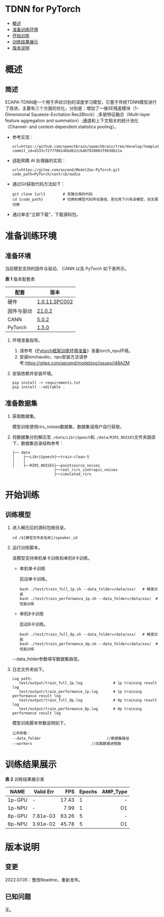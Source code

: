 #  TDNN for PyTorch

-   [概述](概述.md)
-   [准备训练环境](准备训练环境.md)
-   [开始训练](开始训练.md)
-   [训练结果展示](训练结果展示.md)
-   [版本说明](版本说明.md)

# 概述

## 简述
ECAPA-TDNN是一个用于声纹识别的深度学习模型，它基于传统TDNN模型进行了改进，主要有三个方面的优化，分别是：增加了一维SE残差模块（1-Dimensional Squeeze-Excitation Res2Block）;多层特征融合（Multi-layer feature aggregation and summation）;通道和上下文相关的统计池化（Channel- and context-dependent statistics pooling）。

- 参考实现：

  ```
  url=https://github.com/speechbrain/speechbrain/tree/develop/templates/speaker_id
  commit_id=d333cf277706146bd622cb46f928083f9938b21a
  ```

- 适配昇腾 AI 处理器的实现：

  ```
  url=https://gitee.com/ascend/ModelZoo-PyTorch.git
  code_path=PyTorch/contrib/audio
  ```
  
- 通过Git获取代码方法如下：

  ```
  git clone {url}        # 克隆仓库的代码 
  cd {code_path}         # 切换到模型代码所在路径，若仓库下只有该模型，则无需切换
  ```
  
- 通过单击“立即下载”，下载源码包。

# 准备训练环境

## 准备环境

 当前模型支持的固件与驱动、 CANN 以及 PyTorch 如下表所示。

  **表 1**  版本配套表

  | 配套       | 版本                                                                                 |
  |------------------------------------------------------------------------------------| ------------------------------------------------------------ |
  | 硬件 | [1.0.11.SPC002](https://www.hiascend.com/hardware/firmware-drivers?tag=commercial) |
  | 固件与驱动 | [21.0.2](https://www.hiascend.com/hardware/firmware-drivers?tag=commercial)        |
  | CANN       | [5.0.2](https://www.hiascend.com/software/cann/commercial?version=5.0.2)           |
  | PyTorch    | [1.5.0](https://gitee.com/ascend/pytorch/tree/v1.5.0/)                             |

1. 环境准备指导。

   1. 请参考《[Pytorch框架训练环境准备](https://www.hiascend.com/document/detail/zh/ModelZoo/pytorchframework/ptes)》准备torch_npu环境。
   2. 安装torchaudio，npu安装方法请参考:https://gitee.com/ascend/modelzoo/issues/I48AZM
  
4. 安装依赖并安装环境。

    ```
    pip install -r requirements.txt
    pip install --editable .
    ```


## 准备数据集

1. 获取数据集。

   模型训练使用rirs_noises数据集，数据集请用户自行获取。

2. 将数据集分别解压至`./data/LibriSpeech`和`./data/RIRS_NOISES`文件夹路径下，数据集目录结构参考：

   ```
   ├── data
   │    ├──LibriSpeech├──train-clean-5
   │    │                                         
   │    ├──RIRS_NOISES├──pointsource_noises
                      ├──real_rirs_isotropic_noises
                      ├──simulated_rirs           
   ```



# 开始训练

## 训练模型

1. 进入解压后的源码包根目录。

   ```
   cd /${模型文件夹名称}/speaker_id
   ```

2. 运行训练脚本。

   该模型支持单机单卡训练和单机8卡训练。

   - 单机单卡训练

     启动单卡训练。

     ```
     bash ./test/train_full_1p.sh --data_folder=/data/xxx/   # 精度训练
     bash ./test/train_performance_1p.sh --data_folder=/data/xxx/  # 性能训练 
     ```

   - 单机8卡训练

     启动8卡训练。

     ```
     bash ./test/train_full_8p.sh --data_folder=/data/xxx/   # 精度训练
     bash ./test/train_performance_8p.sh --data_folder=/data/xxx/  # 性能训练    
     ```

    --data_folder参数填写数据集路径。
   
3. 日志文件夹如下。

     ```
     Log path:
        test/output/train_full_1p.log              # 1p training result log
        test/output/train_performance_1p.log       # 1p training performance result log
        test/output/train_full_8p.log              # 8p training result log
        test/output/train_performance_8p.log       # 8p training performance result log
     ```

   模型训练脚本参数说明如下。

   ```
   公共参数：
   --data_folder                              //数据集路径
   --workers                           //加载数据进程数
   ```

# 训练结果展示

**表 2**  训练结果展示表


| NAME    | Valid Err |   FPS | Epochs | AMP_Type |
|---------|-----------|------:|--------|---------:|
| 1p-GPU  | -         | 17.43 | 1      |        - |
| 1p-NPU  | -         |  7.99 | 1      |       O1 |
| 8p-GPU  | 7.81e-03  | 83.26 | 5      |        - |
| 8p-NPU  | 3.91e-02  | 45.78 | 5      |       O1 |

# 版本说明

## 变更

2022.07.05：整改Readme，重新发布。

## 已知问题

无。
